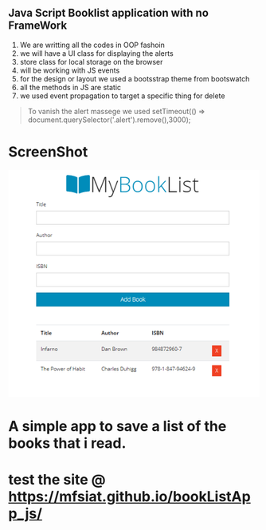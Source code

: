 ## Java Script Booklist application with no FrameWork
 1. We are writting all the codes in OOP fashoin 
 2. we will have a UI class for displaying the alerts 
 3. store class for local storage on the browser 
 4. will be working with JS events
 5. for the design or layout we used a bootsstrap theme from bootswatch
 6. all the methods in JS are static 
 7. we used event propagation to target a specific thing for delete 
 > To vanish the alert massege we used 
 > setTimeout(() => document.querySelector('.alert').remove(),3000);

 # ScreenShot
 ![](https://github.com/mfsiat/bookListApp_js/blob/master/BookListApp_JS.PNG)


 # A simple app to save a list of the books that i read. 
 # test the site @ https://mfsiat.github.io/bookListApp_js/

